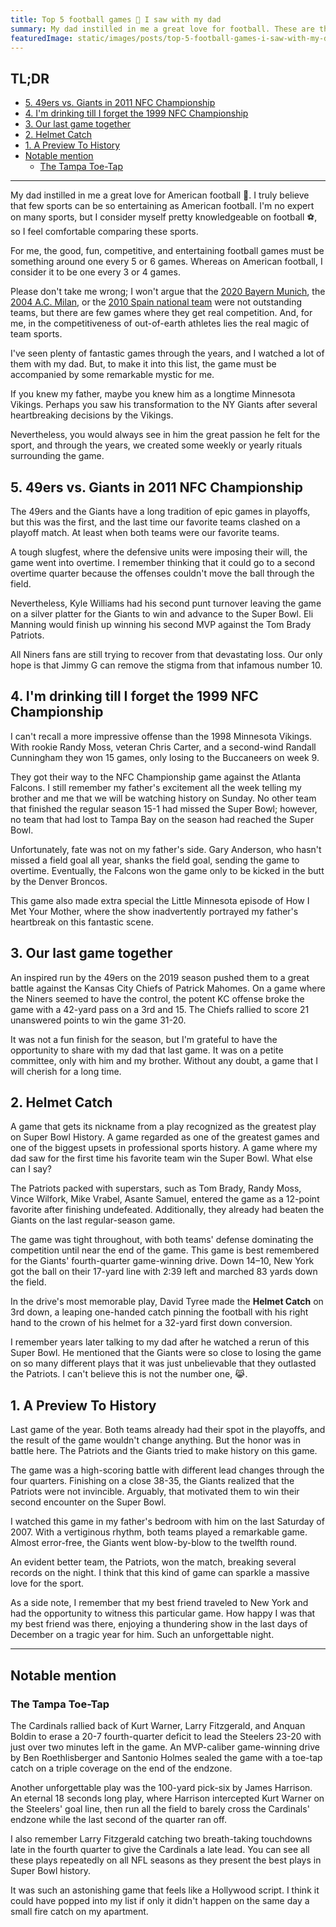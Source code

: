 ```yaml
---
title: Top 5 football games 🏈 I saw with my dad
summary: My dad instilled in me a great love for football. These are the games I enjoyed most by his side.
featuredImage: static/images/posts/top-5-football-games-i-saw-with-my-dad/helmet_catch.jpg
---
```


<!-- omit in toc -->
## TL;DR

- [5. 49ers vs. Giants in 2011 NFC Championship](#5-49ers-vs-giants-in-2011-nfc-championship)
- [4. I'm drinking till I forget the 1999 NFC Championship](#4-im-drinking-till-i-forget-the-1999-nfc-championship)
- [3. Our last game together](#3-our-last-game-together)
- [2. Helmet Catch](#2-helmet-catch)
- [1. A Preview To History](#1-a-preview-to-history)
- [Notable mention](#notable-mention)
  - [The Tampa Toe-Tap](#the-tampa-toe-tap)

---

My dad instilled in me a great love for American football 🏈. I truly believe that few sports can be so entertaining as American football. I'm no expert on many sports, but I consider myself pretty knowledgeable on football ⚽️, so I feel comfortable comparing these sports.

For me, the good, fun, competitive, and entertaining football games must be something around one every 5 or 6 games. Whereas on American football, I consider it to be one every 3 or 4 games.

Please don't take me wrong; I won't argue that the [2020 Bayern Munich][bayern_munich:2020], the [2004 A.C. Milan][ac_milan:2004], or the [2010 Spain national team][spain:2010] were not outstanding teams, but there are few games where they get real competition. And, for me, in the competitiveness of out-of-earth athletes lies the real magic of team sports.

I've seen plenty of fantastic games through the years, and I watched a lot of them with my dad. But, to make it into this list, the game must be accompanied by some remarkable mystic for me.

If you knew my father, maybe you knew him as a longtime Minnesota Vikings. Perhaps you saw his transformation to the NY Giants after several heartbreaking decisions by the Vikings.

Nevertheless, you would always see in him the great passion he felt for the sport, and through the years, we created some weekly or yearly rituals surrounding the game.

## 5. 49ers vs. Giants in 2011 NFC Championship

<post-video src="https://www.youtube.com/embed/CBoCi_l0AzM" title="2011 NFC Championship Giants vs 49ers Highlights" width="560" height="315"></post-video>

The 49ers and the Giants have a long tradition of epic games in playoffs, but this was the first, and the last time our favorite teams clashed on a playoff match. At least when both teams were our favorite teams.

A tough slugfest, where the defensive units were imposing their will, the game went into overtime. I remember thinking that it could go to a second overtime quarter because the offenses couldn't move the ball through the field.

Nevertheless, Kyle Williams had his second punt turnover leaving the game on a silver platter for the Giants to win and advance to the Super Bowl. Eli Manning would finish up winning his second MVP against the Tom Brady Patriots.

All Niners fans are still trying to recover from that devastating loss. Our only hope is that Jimmy G can remove the stigma from that infamous number 10.

## 4. I'm drinking till I forget the 1999 NFC Championship

<post-video src="https://www.youtube.com/embed/voxsQ_AFuHk" title="1998 NFC Championship Falcons vs. Vikings Highlights" width="560" height="315"></post-video>

I can't recall a more impressive offense than the 1998 Minnesota Vikings. With rookie Randy Moss, veteran Chris Carter, and a second-wind Randall Cunningham they won 15 games, only losing to the Buccaneers on week 9.

They got their way to the NFC Championship game against the Atlanta Falcons. I still remember my father's excitement all the week telling my brother and me that we will be watching history on Sunday. No other team that finished the regular season 15-1 had missed the Super Bowl; however, no team that had lost to Tampa Bay on the season had reached the Super Bowl.

Unfortunately, fate was not on my father's side. Gary Anderson, who hasn't missed a field goal all year, shanks the field goal, sending the game to overtime. Eventually, the Falcons won the game only to be kicked in the butt by the Denver Broncos.

This game also made extra special the Little Minnesota episode of How I Met Your Mother, where the show inadvertently portrayed my father's heartbreak on this fantastic scene.

<post-video src="https://www.youtube.com/embed/SuF74dTPJVY" title="How I Met Your Mother inadvertently portrays my father through Marshall Eriksen" width="560" height="315"></post-video>

## 3. Our last game together

<post-video src="https://www.youtube.com/embed/UVV80kTudSM" title="Super Bowl LIV: 49ers vs. Chiefs highlights" width="560" height="315"></post-video>

An inspired run by the 49ers on the 2019 season pushed them to a great battle against the Kansas City Chiefs of Patrick Mahomes. On a game where the Niners seemed to have the control, the potent KC offense broke the game with a 42-yard pass on a 3rd and 15. The Chiefs rallied to score 21 unanswered points to win the game 31-20.

It was not a fun finish for the season, but I'm grateful to have the opportunity to share with my dad that last game. It was on a petite committee, only with him and my brother. Without any doubt, a game that I will cherish for a long time.

## 2. Helmet Catch

<post-video src="https://www.youtube.com/embed/_vKDygyOxH0" title="Super Bowl XLII: 'Helmet Catch' game, Patriots vs. Giants highlights" width="560" height="315"></post-video>

A game that gets its nickname from a play recognized as the greatest play on Super Bowl History. A game regarded as one of the greatest games and one of the biggest upsets in professional sports history. A game where my dad saw for the first time his favorite team win the Super Bowl. What else can I say?

The Patriots packed with superstars, such as Tom Brady, Randy Moss, Vince Wilfork, Mike Vrabel, Asante Samuel, entered the game as a 12-point favorite after finishing undefeated. Additionally, they already had beaten the Giants on the last regular-season game. 

The game was tight throughout, with both teams' defense dominating the competition until near the end of the game. This game is best remembered for the Giants' fourth-quarter game-winning drive. Down 14–10, New York got the ball on their 17-yard line with 2:39 left and marched 83 yards down the field.

In the drive's most memorable play, David Tyree made the **Helmet Catch** on 3rd down, a leaping one-handed catch pinning the football with his right hand to the crown of his helmet for a 32-yard first down conversion.

<post-image src="/images/posts/top-5-football-games-i-saw-with-my-dad/helmet_catch" alt="David Tyree is catching the football with help of his helmet in tight coverage" title="The helmet catch by David Tyree" width="792" height="512"></post-image>

I remember years later talking to my dad after he watched a rerun of this Super Bowl. He mentioned that the Giants were so close to losing the game on so many different plays that it was just unbelievable that they outlasted the Patriots. I can't believe this is not the number one, 😹.

## 1. A Preview To History

<post-video src="https://www.youtube.com/embed/MJ04aN_D11Y" title="Week 17, 2007: 'A Preview to History' game, Patriots vs. Giants highlights" width="560" height="315"></post-video>

Last game of the year. Both teams already had their spot in the playoffs, and the result of the game wouldn't change anything. But the honor was in battle here. The Patriots and the Giants tried to make history on this game.

The game was a high-scoring battle with different lead changes through the four quarters. Finishing on a close 38-35, the Giants realized that the Patriots were not invincible. Arguably, that motivated them to win their second encounter on the Super Bowl.

I watched this game in my father's bedroom with him on the last Saturday of 2007. With a vertiginous rhythm, both teams played a remarkable game. Almost error-free, the Giants went blow-by-blow to the twelfth round. 

An evident better team, the Patriots, won the match, breaking several records on the night. I think that this kind of game can sparkle a massive love for the sport.

As a side note, I remember that my best friend traveled to New York and had the opportunity to witness this particular game. How happy I was that my best friend was there, enjoying a thundering show in the last days of December on a tragic year for him. Such an unforgettable night.

---

## Notable mention

### The Tampa Toe-Tap

<post-video src="https://www.youtube.com/embed/RcRG3L7seQM" title="Super Bowl XLIII: 'The Tampa Toe-Tap' game, Steelers vs. Cardinals" width="560" height="315"></post-video>

The Cardinals rallied back of Kurt Warner, Larry Fitzgerald, and Anquan Boldin to erase a 20-7 fourth-quarter deficit to lead the Steelers 23-20 with just over two minutes left in the game. An MVP-caliber game-winning drive by Ben Roethlisberger and Santonio Holmes sealed the game with a toe-tap catch on a triple coverage on the end of the endzone.

<post-image src="/images/posts/top-5-football-games-i-saw-with-my-dad/santonio_holmes_touchdown.gif" alt="Santonio Holmes catching the football on the endzone to seal the Super Bowl victory" title="The 'Tampa Toe-Tap' play by Santonio Holmes" width="792" height="512"></post-image>

Another unforgettable play was the 100-yard pick-six by James Harrison. An eternal 18 seconds long play, where Harrison intercepted Kurt Warner on the Steelers' goal line, then run all the field to barely cross the Cardinals' endzone while the last second of the quarter ran off. 

I also remember Larry Fitzgerald catching two breath-taking touchdowns late in the fourth quarter to give the Cardinals a late lead. You can see all these plays repeatedly on all NFL seasons as they present the best plays in Super Bowl history.

It was such an astonishing game that feels like a Hollywood script. I think it could have popped into my list if only it didn't happen on the same day a small fire catch on my apartment.

<!-- Links reference -->

[bayern_munich:2020]: https://en.wikipedia.org/wiki/FC_Barcelona_2%E2%80%938_FC_Bayern_Munich
[ac_milan:2004]: https://en.wikipedia.org/wiki/2004%E2%80%9305_A.C._Milan_season
[spain:2010]: https://www.fifa.com/worldcup/archive/southafrica2010/teams/team/43969/
